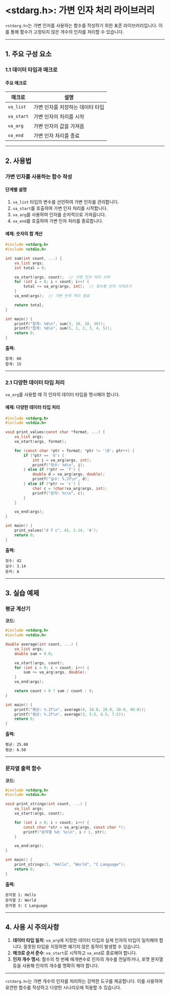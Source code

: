 # <stdarg.h>: 가변 인자 처리 라이브러리

`<stdarg.h>`는 가변 인자를 사용하는 함수를 작성하기 위한 표준 라이브러리입니다. 이를 통해 함수가 고정되지 않은 개수의 인자를 처리할 수 있습니다.

---

## 1. 주요 구성 요소

### 1.1 데이터 타입과 매크로

#### 주요 매크로
| 매크로         | 설명                                                   |
|----------------|------------------------------------------------------|
| `va_list`      | 가변 인자를 저장하는 데이터 타입                     |
| `va_start`     | 가변 인자의 처리를 시작                              |
| `va_arg`       | 가변 인자의 값을 가져옴                              |
| `va_end`       | 가변 인자 처리를 종료                                |

---

## 2. 사용법

### 가변 인자를 사용하는 함수 작성

#### 단계별 설명
1. `va_list` 타입의 변수를 선언하여 가변 인자를 관리합니다.
2. `va_start`를 호출하여 가변 인자 처리를 시작합니다.
3. `va_arg`를 사용하여 인자를 순차적으로 가져옵니다.
4. `va_end`를 호출하여 가변 인자 처리를 종료합니다.

#### 예제: 숫자의 합 계산
```c
#include <stdarg.h>
#include <stdio.h>

int sum(int count, ...) {
    va_list args;
    int total = 0;

    va_start(args, count);  // 가변 인자 처리 시작
    for (int i = 0; i < count; i++) {
        total += va_arg(args, int);  // 정수형 인자 가져오기
    }
    va_end(args);  // 가변 인자 처리 종료

    return total;
}

int main() {
    printf("합계: %d\n", sum(3, 10, 20, 30));
    printf("합계: %d\n", sum(5, 1, 2, 3, 4, 5));
    return 0;
}
```

**출력:**
```
합계: 60
합계: 15
```

---

### 2.1 다양한 데이터 타입 처리
`va_arg`를 사용할 때 각 인자의 데이터 타입을 명시해야 합니다.

#### 예제: 다양한 데이터 타입 처리
```c
#include <stdarg.h>
#include <stdio.h>

void print_values(const char *format, ...) {
    va_list args;
    va_start(args, format);

    for (const char *ptr = format; *ptr != '\0'; ptr++) {
        if (*ptr == 'd') {
            int i = va_arg(args, int);
            printf("정수: %d\n", i);
        } else if (*ptr == 'f') {
            double d = va_arg(args, double);
            printf("실수: %.2f\n", d);
        } else if (*ptr == 'c') {
            char c = (char)va_arg(args, int);
            printf("문자: %c\n", c);
        }
    }

    va_end(args);
}

int main() {
    print_values("d f c", 42, 3.14, 'A');
    return 0;
}
```

**출력:**
```
정수: 42
실수: 3.14
문자: A
```

---

## 3. 실습 예제

### 평균 계산기
**코드:**
```c
#include <stdarg.h>
#include <stdio.h>

double average(int count, ...) {
    va_list args;
    double sum = 0.0;

    va_start(args, count);
    for (int i = 0; i < count; i++) {
        sum += va_arg(args, double);
    }
    va_end(args);

    return count > 0 ? sum / count : 0;
}

int main() {
    printf("평균: %.2f\n", average(4, 10.0, 20.0, 30.0, 40.0));
    printf("평균: %.2f\n", average(3, 5.5, 6.5, 7.5));
    return 0;
}
```

**출력:**
```
평균: 25.00
평균: 6.50
```

---

### 문자열 출력 함수
**코드:**
```c
#include <stdarg.h>
#include <stdio.h>

void print_strings(int count, ...) {
    va_list args;
    va_start(args, count);

    for (int i = 0; i < count; i++) {
        const char *str = va_arg(args, const char *);
        printf("문자열 %d: %s\n", i + 1, str);
    }

    va_end(args);
}

int main() {
    print_strings(3, "Hello", "World", "C Language");
    return 0;
}
```

**출력:**
```
문자열 1: Hello
문자열 2: World
문자열 3: C Language
```

---

## 4. 사용 시 주의사항

1. **데이터 타입 일치**: `va_arg`에 지정한 데이터 타입과 실제 인자의 타입이 일치해야 합니다. 잘못된 타입을 지정하면 예기치 않은 동작이 발생할 수 있습니다.
2. **매크로 순서 준수**: `va_start`로 시작하고 `va_end`로 종료해야 합니다.
3. **인자 개수 명시**: 함수의 첫 번째 매개변수로 인자의 개수를 전달하거나, 포맷 문자열 등을 사용해 인자의 개수를 명확히 해야 합니다.

---

`<stdarg.h>`는 가변 개수의 인자를 처리하는 강력한 도구를 제공합니다. 이를 사용하여 유연한 함수를 작성하고 다양한 시나리오에 적용할 수 있습니다.

